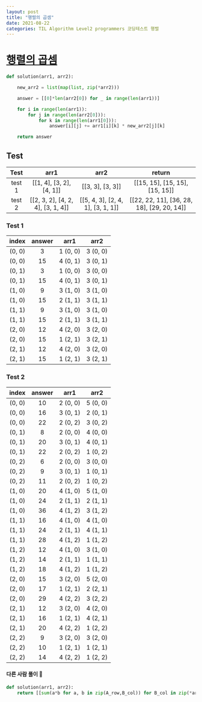 ```yaml
---
layout: post
title: "행렬의 곱셈"
date: 2021-08-22
categories: TIL Algorithm Level2 programmers 코딩테스트 행렬
---
```


# [행렬의 곱셈](https://programmers.co.kr/learn/courses/30/lessons/12949)

```python
def solution(arr1, arr2):

    new_arr2 = list(map(list, zip(*arr2)))

    answer = [[0]*len(arr2[0]) for _ in range(len(arr1))]

    for i in range(len(arr1)):
        for j in range(len(arr2[0])):
            for k in range(len(arr1[0])):
                answer[i][j] += arr1[i][k] * new_arr2[j][k]

    return answer
```

## Test

|  Test  |               arr1                |               arr2                |                   return                   |
| :----: | :-------------------------------: | :-------------------------------: | :----------------------------------------: |
| test 1 |     [[1, 4], [3, 2], [4, 1]]      |         [[3, 3], [3, 3]]          |       [[15, 15], [15, 15], [15, 15]]       |
| test 2 | [[2, 3, 2], [4, 2, 4], [3, 1, 4]] | [[5, 4, 3], [2, 4, 1], [3, 1, 1]] | [[22, 22, 11], [36, 28, 18], [29, 20, 14]] |

### Test 1

| index  | answer |   arr1   |   arr2   |
| :----: | :----: | :------: | :------: |
| (0, 0) |   3    | 1 (0, 0) | 3 (0, 0) |
| (0, 0) |   15   | 4 (0, 1) | 3 (0, 1) |
| (0, 1) |   3    | 1 (0, 0) | 3 (0, 0) |
| (0, 1) |   15   | 4 (0, 1) | 3 (0, 1) |
| (1, 0) |   9    | 3 (1, 0) | 3 (1, 0) |
| (1, 0) |   15   | 2 (1, 1) | 3 (1, 1) |
| (1, 1) |   9    | 3 (1, 0) | 3 (1, 0) |
| (1, 1) |   15   | 2 (1, 1) | 3 (1, 1) |
| (2, 0) |   12   | 4 (2, 0) | 3 (2, 0) |
| (2, 0) |   15   | 1 (2, 1) | 3 (2, 1) |
| (2, 1) |   12   | 4 (2, 0) | 3 (2, 0) |
| (2, 1) |   15   | 1 (2, 1) | 3 (2, 1) |

### Test 2

| index  | answer |   arr1   |   arr2   |
| :----: | :----: | :------: | :------: |
| (0, 0) |   10   | 2 (0, 0) | 5 (0, 0) |
| (0, 0) |   16   | 3 (0, 1) | 2 (0, 1) |
| (0, 0) |   22   | 2 (0, 2) | 3 (0, 2) |
| (0, 1) |   8    | 2 (0, 0) | 4 (0, 0) |
| (0, 1) |   20   | 3 (0, 1) | 4 (0, 1) |
| (0, 1) |   22   | 2 (0, 2) | 1 (0, 2) |
| (0, 2) |   6    | 2 (0, 0) | 3 (0, 0) |
| (0, 2) |   9    | 3 (0, 1) | 1 (0, 1) |
| (0, 2) |   11   | 2 (0, 2) | 1 (0, 2) |
| (1, 0) |   20   | 4 (1, 0) | 5 (1, 0) |
| (1, 0) |   24   | 2 (1, 1) | 2 (1, 1) |
| (1, 0) |   36   | 4 (1, 2) | 3 (1, 2) |
| (1, 1) |   16   | 4 (1, 0) | 4 (1, 0) |
| (1, 1) |   24   | 2 (1, 1) | 4 (1, 1) |
| (1, 1) |   28   | 4 (1, 2) | 1 (1, 2) |
| (1, 2) |   12   | 4 (1, 0) | 3 (1, 0) |
| (1, 2) |   14   | 2 (1, 1) | 1 (1, 1) |
| (1, 2) |   18   | 4 (1, 2) | 1 (1, 2) |
| (2, 0) |   15   | 3 (2, 0) | 5 (2, 0) |
| (2, 0) |   17   | 1 (2, 1) | 2 (2, 1) |
| (2, 0) |   29   | 4 (2, 2) | 3 (2, 2) |
| (2, 1) |   12   | 3 (2, 0) | 4 (2, 0) |
| (2, 1) |   16   | 1 (2, 1) | 4 (2, 1) |
| (2, 1) |   20   | 4 (2, 2) | 1 (2, 2) |
| (2, 2) |   9    | 3 (2, 0) | 3 (2, 0) |
| (2, 2) |   10   | 1 (2, 1) | 1 (2, 1) |
| (2, 2) |   14   | 4 (2, 2) | 1 (2, 2) |

#### 다른 사람 풀이 👀

```python
def solution(arr1, arr2):
    return [[sum(a*b for a, b in zip(A_row,B_col)) for B_col in zip(*arr2)] for A_row in arr1]
```
